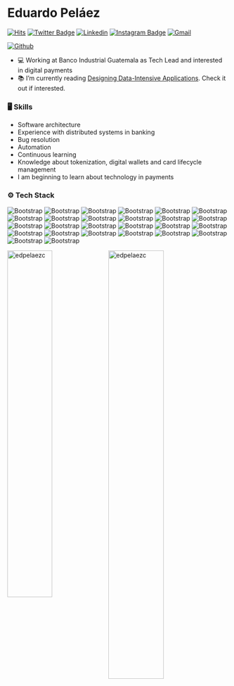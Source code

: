 # Eduardo Peláez

[![Hits](https://hits.seeyoufarm.com/api/count/incr/badge.svg?url=https%3A%2F%2Fgithub.com%2Fedpelaezc%2Fedpelaezc&count_bg=%2379C83D&title_bg=%23555555&icon=&icon_color=%23E7E7E7&title=Profile+Views&edge_flat=false)](https://hits.seeyoufarm.com)
[![Twitter Badge](https://img.shields.io/badge/-Twitter-1da1f2?labelColor=1da1f2&logo=twitter&logoColor=white&link=https://twitter.com/edpelaezc)](https://twitter.com/edpelaezc)
[![Linkedin](https://img.shields.io/badge/-LinkedIn-blue?style=flat&logo=Linkedin&logoColor=white)](https://www.linkedin.com/in/eduardo-peláez-7992bb1a4/)
[![Instagram Badge](https://img.shields.io/badge/-Instagram-purple?logo=instagram&logoColor=white&link=https://instagram.com/edpelaezc/)](https://www.instagram.com/edpelaezc)
[![Gmail](https://img.shields.io/badge/-Gmail-c14438?style=flat&logo=Gmail&logoColor=white)](mailto:eduanpelaezcz@gmail.com)

[![Github](https://img.shields.io/github/followers/edpelaezc?label=Follow&style=social)](https://github.com/edpelaezc)

- 💻 Working at Banco Industrial Guatemala as Tech Lead and interested in digital payments
- 📚 I’m currently reading [Designing Data-Intensive Applications](https://www.oreilly.com/library/view/designing-data-intensive-applications/9781491903063/). Check it out if interested.


### 🖥 Skills

- Software architecture
- Experience with distributed systems in banking
- Bug resolution
- Automation
- Continuous learning
- Knowledge about tokenization, digital wallets and card lifecycle management
- I am beginning to learn about technology in payments
### ⚙️ Tech Stack

![Bootstrap](https://img.shields.io/badge/-ASP.NET-05122A?style=flat-square&logo=ASP.NET&color=353535) ![Bootstrap](https://img.shields.io/badge/-ASP.NET%20Core-05122A?style=flat-square&logo=ASP.NET-Core&color=353535) ![Bootstrap](https://img.shields.io/badge/-Entity%20Framework-05122A?style=flat-square&logo=Entity-Framework&color=353535) ![Bootstrap](https://img.shields.io/badge/-Dapper-05122A?style=flat-square&logo=Dapper&color=353535) ![Bootstrap](https://img.shields.io/badge/-MSSQL-05122A?style=flat-square&logo=MSSQL&color=353535) ![Bootstrap](https://img.shields.io/badge/-PostgreSQL-05122A?style=flat-square&logo=PostgreSQL&color=353535) ![Bootstrap](https://img.shields.io/badge/-CosmosDB-05122A?style=flat-square&logo=CosmosDB&color=353535) ![Bootstrap](https://img.shields.io/badge/-MongoDB-05122A?style=flat-square&logo=MongoDB&color=353535) ![Bootstrap](https://img.shields.io/badge/-Redis-05122A?style=flat-square&logo=Redis&color=353535) ![Bootstrap](https://img.shields.io/badge/-IdentityServer4-05122A?style=flat-square&logo=IdentityServer4&color=353535) ![Bootstrap](https://img.shields.io/badge/-SQL-05122A?style=flat-square&logo=SQL&color=353535) ![Bootstrap](https://img.shields.io/badge/-Azure%20DevOps%20CI/CD-05122A?style=flat-square&logo=Azure-DevOps-CI/CD&color=353535) ![Bootstrap](https://img.shields.io/badge/-Git-05122A?style=flat-square&logo=Git&color=353535) ![Bootstrap](https://img.shields.io/badge/-Kubernetes-05122A?style=flat-square&logo=Kubernetes&color=353535) ![Bootstrap](https://img.shields.io/badge/-Openshift-05122A?style=flat-square&logo=Openshift&color=353535) ![Bootstrap](https://img.shields.io/badge/-Helm-05122A?style=flat-square&logo=Helm&color=353535) ![Bootstrap](https://img.shields.io/badge/-Docker-05122A?style=flat-square&logo=Docker&color=353535) ![Bootstrap](https://img.shields.io/badge/-Istio-05122A?style=flat-square&logo=Istio&color=353535) ![Bootstrap](https://img.shields.io/badge/-gRPC-05122A?style=flat-square&logo=gRPC&color=353535) ![Bootstrap](https://img.shields.io/badge/-Angular-05122A?style=flat-square&logo=Angular&color=353535) ![Bootstrap](https://img.shields.io/badge/-Power%20BI-05122A?style=flat-square&logo=Power-BI&color=353535) ![Bootstrap](https://img.shields.io/badge/-Azure-05122A?style=flat-square&logo=Azure&color=353535) ![Bootstrap](https://img.shields.io/badge/-RabbitMQ-05122A?style=flat-square&logo=RabbitMQ&color=353535) ![Bootstrap](https://img.shields.io/badge/-ElasticSearch-05122A?style=flat-square&logo=ElasticSearch&color=353535) ![Bootstrap](https://img.shields.io/badge/-Logstash-05122A?style=flat-square&logo=Logstash&color=353535) ![Bootstrap](https://img.shields.io/badge/-Kibana-05122A?style=flat-square&logo=Kibana&color=353535)

<div>
  <img width="45%" align="left" src="https://github-readme-stats.vercel.app/api/top-langs?username=edpelaezc&show_icons=true&locale=en&layout=compact" alt="edpelaezc" />
  <img width="50%"  src="https://github-readme-streak-stats.herokuapp.com/?user=edpelaezc&" alt="edpelaezc" />
</div>
